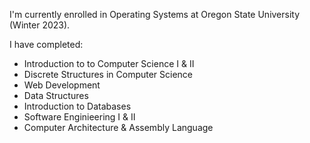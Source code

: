 I'm currently enrolled in Operating Systems at Oregon State University (Winter 2023).

I have completed:

- Introduction to to Computer Science I & II
- Discrete Structures in Computer Science
- Web Development
- Data Structures
- Introduction to Databases
- Software Enginieering I & II
- Computer Architecture & Assembly Language


<!--
**georgepence/georgepence** is a ✨ _special_ ✨ repository because its `README.md` (this file) appears on your GitHub profile.

Here are some ideas to get you started:

- 🔭 I’m currently working on ...
- 🌱 I’m currently learning ...
- 👯 I’m looking to collaborate on ...
- 🤔 I’m looking for help with ...
- 💬 Ask me about ...
- 📫 How to reach me: ...
- 😄 Pronouns: ...
- ⚡ Fun fact: ...
-->
